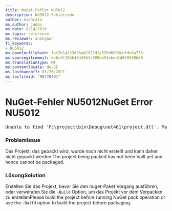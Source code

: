 ```yaml
---
title: NuGet-Fehler NU5012
description: NU5012-Fehlercode
author: mishra14
ms.author: jodou
ms.date: 8/14/2018
ms.topic: reference
ms.reviewer: anangaur
f1_keywords:
- NU5012
ms.openlocfilehash: faf2b14123d76ab2927d1a535d6896cefde6a738
ms.sourcegitcommit: ee6c3f203648a5561c809db54ebeb1d0f0598b68
ms.translationtype: MT
ms.contentlocale: de-DE
ms.lasthandoff: 01/26/2021
ms.locfileid: "98778401"
---
```

# <a name="nuget-error-nu5012"></a><span data-ttu-id="dbb6f-103">NuGet-Fehler NU5012</span><span class="sxs-lookup"><span data-stu-id="dbb6f-103">NuGet Error NU5012</span></span>
<pre>Unable to find 'F:\project\bin\Debug\net461\project.dll'. Make sure the project has been built.</pre>

### <a name="issue"></a><span data-ttu-id="dbb6f-104">Problem</span><span class="sxs-lookup"><span data-stu-id="dbb6f-104">Issue</span></span>

<span data-ttu-id="dbb6f-105">Das Projekt, das gepackt wird, wurde noch nicht erstellt und kann daher nicht gepackt werden.</span><span class="sxs-lookup"><span data-stu-id="dbb6f-105">The project being packed has not been built yet and hence cannot be packaged.</span></span>


### <a name="solution"></a><span data-ttu-id="dbb6f-106">Lösung</span><span class="sxs-lookup"><span data-stu-id="dbb6f-106">Solution</span></span>

<span data-ttu-id="dbb6f-107">Erstellen Sie das Projekt, bevor Sie den nuget-Paket Vorgang ausführen, oder verwenden Sie die `-Build` Option, um das Projekt vor dem Verpacken zu erstellen</span><span class="sxs-lookup"><span data-stu-id="dbb6f-107">Please build the project before running NuGet pack operation or use the `-Build` option to build the project before packaging.</span></span>

